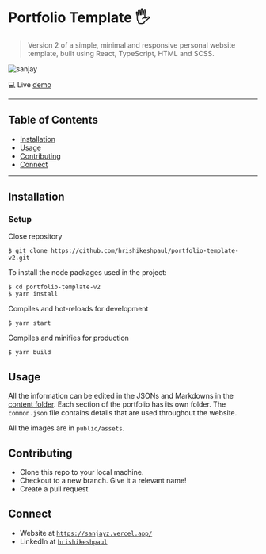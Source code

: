 # Portfolio Template 🖐
> Version 2 of a simple, minimal and responsive personal website template, built using React, TypeScript, HTML and SCSS.

![sanjay](https://user-images.githubusercontent.com/102804548/197192712-420d0f28-49ee-4fd7-b238-4748a9ffce04.png)


💻  Live [demo](https://sanjayz.vercel.app/)

---

## Table of Contents

- [Installation](#installation)
- [Usage](#usage)
- [Contributing](#contributing)
- [Connect](#connect)


---

## Installation

### Setup 

Close repository

```shell
$ git clone https://github.com/hrishikeshpaul/portfolio-template-v2.git
```

To install the node packages used in the project:

```shell
$ cd portfolio-template-v2
$ yarn install
```

Compiles and hot-reloads for development

```shell
$ yarn start
```

Compiles and minifies for production
```shell
$ yarn build
```

## Usage

All the information can be edited in the JSONs and Markdowns in the [content folder](https://github.com/hrishikeshpaul/portfolio-template-v2/tree/main/src/content). Each section of the portfolio has its own folder. The `common.json` file contains details that are used throughout the website. 

All the images are in `public/assets`.

## Contributing 

- Clone this repo to your local machine.
- Checkout to a new branch. Give it a relevant name!
- Create a pull request

## Connect

- Website at <a href="https://sanjayz.vercel.app/" target="_blank">`https://sanjayz.vercel.app/`</a>
- LinkedIn at <a href="[https://www.linkedin.com/in/hrishikeshpaul/](https://in.linkedin.com/in/sanjay-kumar-86a88421a)" target="_blank">`hrishikeshpaul`</a>


